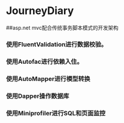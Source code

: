 # JourneyDiary
##asp.net mvc配合传统事务脚本模式的开发架构
### 使用FluentValidation进行数据校验。  
### 使用Autofac进行依赖入住。
### 使用AutoMapper进行模型转换
### 使用Dapper操作数据库
### 使用Miniprofiler进行SQL和页面监控
